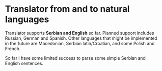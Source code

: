 Translator from and to natural languages
==============================================
Translator supports **Serbian and English** so far.
Planned support includes Russian, German and Spanish.
Other languages that might be implemented in the future are Macedonian, Serbian latin/Croatian, and some Polish and French.

So far I have some limited success to parse some simple Serbian and English sentences.
